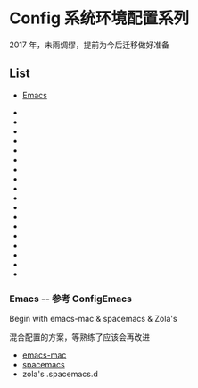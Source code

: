 # Config 系统环境配置系列
2017 年，未雨绸缪，提前为今后迁移做好准备


## List
* [Emacs](#emacs)

*
*
*
*
*
*
*
*
*
*
*
*
*
*
*
*
*
*






<h3 id="emacs">Emacs -- 参考 ConfigEmacs</h3>
<p>Begin with emacs-mac & spacemacs & Zola's</p>
<p>混合配置的方案，等熟练了应该会再改进</p>
<ul>
  <li><a href="https://github.com/railwaycat/homebrew-emacsmacport" target="_blank" rel="noopener noreferrer">emacs-mac</a></li>
  <li><a href="https://github.com/syl20bnr/spacemacs" target="_blank" rel="noopener noreferrer">spacemacs</a></li>
  <li>zola's .spacemacs.d</li>
</ul>
